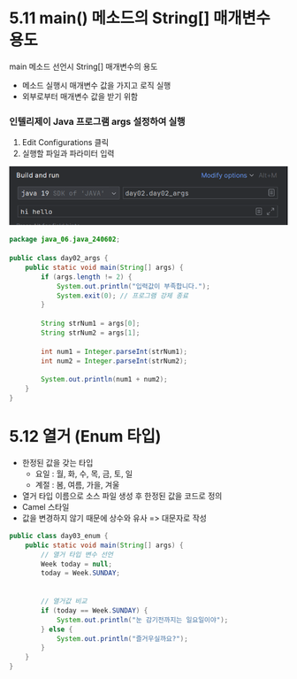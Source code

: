 # 5.11 main() 메소드의 String[] 매개변수 용도
main 메소드 선언시 String[] 매개변수의 용도
- 메소드 실행시 매개변수 값을 가지고 로직 실행
- 외부로부터 매개변수 값을 받기 위함

### 인텔리제이 Java 프로그램 args 설정하여 실행
1. Edit Configurations 클릭
2. 실행할 파일과 파라미터 입력

![img.png](img.png)

```java
package java_06.java_240602;

public class day02_args {
    public static void main(String[] args) {
        if (args.length != 2) {
            System.out.println("입력값이 부족합니다.");
            System.exit(0); // 프로그램 강제 종료
        }

        String strNum1 = args[0];
        String strNum2 = args[1];

        int num1 = Integer.parseInt(strNum1);
        int num2 = Integer.parseInt(strNum2);

        System.out.println(num1 + num2);
    }
}

```

# 5.12 열거 (Enum 타입)
- 한정된 값을 갖는 타입
  - 요일 : 월, 화, 수, 목, 금, 토, 일
  - 계절 : 봄, 여름, 가을, 겨울
- 열거 타입 이름으로 소스 파일 생성 후 한정된 값을 코드로 정의
- Camel 스타일
- 값을 변경하지 않기 때문에 상수와 유사 => 대문자로 작성

```java
public class day03_enum {
    public static void main(String[] args) {
        // 열거 타입 변수 선언
        Week today = null;
        today = Week.SUNDAY;


        // 열거값 비교
        if (today == Week.SUNDAY) {
            System.out.println("눈 감기전까지는 일요일이야");
        } else {
            System.out.println("즐거우실까요?");
        }
    }
}
```